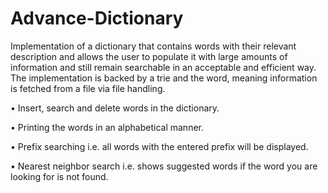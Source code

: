 # Advance-Dictionary

Implementation of a dictionary that contains words with their relevant description and allows the user to populate it with large amounts of information and still remain searchable in an acceptable and efficient way. The implementation is backed by a trie and the word, meaning information is fetched from a file via file handling.

• Insert, search and delete words in the dictionary.

• Printing the words in an alphabetical manner.

• Prefix searching i.e. all words with the entered prefix will be displayed.

• Nearest neighbor search i.e. shows suggested words if the word you are looking for is not found.
